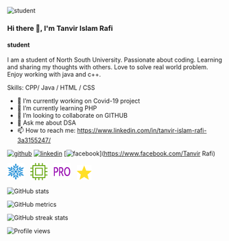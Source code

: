 ![student](https://scontent.fdac136-1.fna.fbcdn.net/v/t39.30808-6/279771150_3106726496308918_9039136056781035028_n.jpg?_nc_cat=106&ccb=1-7&_nc_sid=09cbfe&_nc_eui2=AeHFTt1DsCaoYzGu5DHd-S-_t-2I3x5D6bm37YjfHkPpuWwB4DJjulb_3diVKgqKOQhdlVw1LBIFMBz59-XNp7om&_nc_ohc=aHodCQWKxzMAX-r7IiH&tn=MS-t3065JzzOL0UQ&_nc_ht=scontent.fdac136-1.fna&oh=00_AT9zmkemX2d63qDIAaNd2JJsiu-DkkL1kOpitFbJoIzAOQ&oe=62F348AD)

### Hi there 👋, I'm Tanvir Islam Rafi
#### student


I am a student of North South University. Passionate about coding. Learning and sharing my thoughts with others. Love to solve real world problem. Enjoy working with java and c++.

Skills:  CPP/ Java / HTML / CSS

- 🔭 I’m currently working on Covid-19 project 
- 🌱 I’m currently learning PHP 
- 👯 I’m looking to collaborate on GITHUB 
- 💬 Ask me about DSA 
- 📫 How to reach me: https://www.linkedin.com/in/tanvir-islam-rafi-3a3155247/ 


[<img src='https://cdn.jsdelivr.net/npm/simple-icons@3.0.1/icons/github.svg' alt='github' height='40'>](https://github.com/rafi7337)  [<img src='https://cdn.jsdelivr.net/npm/simple-icons@3.0.1/icons/linkedin.svg' alt='linkedin' height='40'>](https://www.linkedin.com/in/https://www.linkedin.com/in/tanvir-islam-rafi-3a3155247//)  [<img src='https://cdn.jsdelivr.net/npm/simple-icons@3.0.1/icons/facebook.svg' alt='facebook' height='40'>](https://www.facebook.com/Tanvir Rafi)  

<a href='https://archiveprogram.github.com/'><img src='https://raw.githubusercontent.com/acervenky/animated-github-badges/master/assets/acbadge.gif' width='40' height='40'></a> <a href='https://docs.github.com/en/developers'><img src='https://raw.githubusercontent.com/acervenky/animated-github-badges/master/assets/devbadge.gif' width='40' height='40'></a> <a href='https://github.com/pricing'><img src='https://raw.githubusercontent.com/acervenky/animated-github-badges/master/assets/pro.gif' width='40' height='40'></a> <a href='https://stars.github.com/'><img src='https://raw.githubusercontent.com/acervenky/animated-github-badges/master/assets/starbadge.gif' width='35' height='35'></a> 

![GitHub stats](https://github-readme-stats.vercel.app/api?username=rafi7337&show_icons=true)  

![GitHub metrics](https://metrics.lecoq.io/rafi7337)  

![GitHub streak stats](https://github-readme-streak-stats.herokuapp.com/?user=rafi7337)  

![Profile views](https://gpvc.arturio.dev/rafi7337)  
